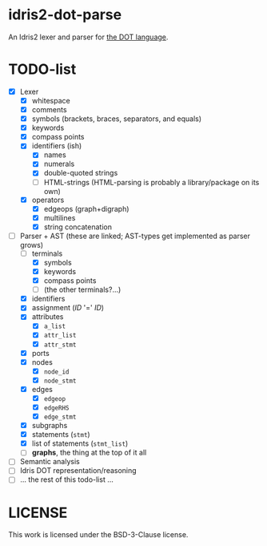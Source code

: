 # idris2-dot-parse

An Idris2 lexer and parser for
[the DOT language](https://graphviz.org/doc/info/lang.html).

# TODO-list

- [x] Lexer
  - [x] whitespace
  - [x] comments
  - [x] symbols (brackets, braces, separators, and equals)
  - [x] keywords
  - [x] compass points
  - [x] identifiers (ish)
    - [x] names
    - [x] numerals
    - [x] double-quoted strings
    - [ ] HTML-strings (HTML-parsing is probably a library/package on its own)
  - [x] operators
    - [x] edgeops (graph+digraph)
    - [x] multilines
    - [x] string concatenation
- [ ] Parser + AST (these are linked; AST-types get implemented as parser grows)
  - [ ] terminals
    - [x] symbols
    - [x] keywords
    - [x] compass points
    - [ ] (the other terminals?...)
  - [x] identifiers
  - [x] assignment (_ID_ '=' _ID_)
  - [x] attributes
    - [x] `a_list`
    - [x] `attr_list`
    - [x] `attr_stmt`
  - [x] ports
  - [x] nodes
    - [x] `node_id`
    - [x] `node_stmt`
  - [x] edges
    - [x] `edgeop`
    - [x] `edgeRHS`
    - [x] `edge_stmt`
  - [x] subgraphs
  - [x] statements (`stmt`)
  - [x] list of statements (`stmt_list`)
  - [ ] **graphs**, the thing at the top of it all
- [ ] Semantic analysis
- [ ] Idris DOT representation/reasoning
- [ ] ... the rest of this todo-list ...

# LICENSE

This work is licensed under the BSD-3-Clause license.

